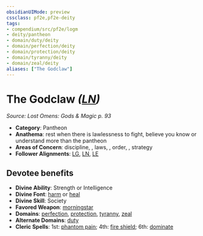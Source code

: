 ```yaml
---
obsidianUIMode: preview
cssclass: pf2e,pf2e-deity
tags:
- compendium/src/pf2e/logm
- deity/pantheon
- domain/duty/deity
- domain/perfection/deity
- domain/protection/deity
- domain/tyranny/deity
- domain/zeal/deity
aliases: ["The Godclaw"]
---
```

# The Godclaw *([LN](../../../rules/traits/lawful-neutral-b1.md))*  
*Source: Lost Omens: Gods & Magic p. 93*  

- **Category**: Pantheon
- **Anathema**: rest when there is lawlessness to fight, believe you know or understand more than the pantheon
- **Areas of Concern**: discipline, , laws, , order, , strategy
- **Follower Alignments**: [LG](../../../rules/traits/lawful-goo-b1.md), [LN](../../../rules/traits/lawful-neutral-b1.md), [LE](../../../rules/traits/lawful-evil-b1.md)

## Devotee benefits

- **Divine Ability**: Strength or Intelligence
- **Divine Font**: [harm](../../spells/harm.md) or [heal](../../spells/heal.md)
- **Divine Skill**: Society
- **Favored Weapon**: [morningstar](../../equipment/items/morningstar.md)
- **Domains**: [perfection](../domains.md#Perfection), [protection](../domains.md#Protection), [tyranny](../domains.md#Tyranny), [zeal](../domains.md#Zeal)
- **Alternate Domains**: [duty](../domains.md#Duty)
- **Cleric Spells**: 1st: [phantom pain](../../spells/phantom-pain.md); 4th: [fire shield](../../spells/fire-shield.md); 6th: [dominate](../../spells/dominate.md)